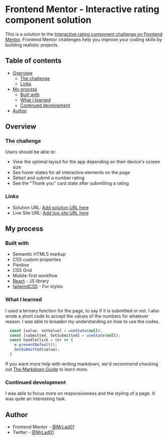 # Frontend Mentor - Interactive rating component solution

This is a solution to the [Interactive rating component challenge on Frontend Mentor](https://www.frontendmentor.io/challenges/interactive-rating-component-koxpeBUmI). Frontend Mentor challenges help you improve your coding skills by building realistic projects. 

## Table of contents

- [Overview](#overview)
  - [The challenge](#the-challenge)
  - [Links](#links)
- [My process](#my-process)
  - [Built with](#built-with)
  - [What I learned](#what-i-learned)
  - [Continued development](#continued-development)
- [Author](#author)



## Overview

### The challenge

Users should be able to:

- View the optimal layout for the app depending on their device's screen size
- See hover states for all interactive elements on the page
- Select and submit a number rating
- See the "Thank you" card state after submitting a rating


### Links

- Solution URL: [Add solution URL here](https://github.com/MrLad01/Interactive-rating-component/tree/main/my-project)
- Live Site URL: [Add live site URL here](https://mrlad01-interactive-rating-component.netlify.app/)

## My process

### Built with

- Semantic HTML5 markup
- CSS custom properties
- Flexbox
- CSS Grid
- Mobile-first workflow
- [React](https://reactjs.org/) - JS library
- [tailwindCSS](https://tailwindcss.com/) - For styles


### What I learned

I used a ternary function for the page, to say if it is submitted or not. I also wrote a short code to accept the values of the numbers for whatever reason. I was able to broaden my understanding on how to use the codes.


```js
  const [value, setValue] = useState(null);
  const [submitted, SetSubmitted] = useState(null); 
  const handleClick = (e) => {
    e.preventDefault();
    SetSubmitted(value);
  }
```

If you want more help with writing markdown, we'd recommend checking out [The Markdown Guide](https://www.markdownguide.org/) to learn more.


### Continued development

I was able to focus more on responsiveness and the styling of a page. It was quite an interesting task.

## Author

- Frontend Mentor - [@MrLad01](https://www.frontendmentor.io/profile/MrLad01)
- Twitter - [@MrLad01](https://www.twitter.com/MrLad01)
